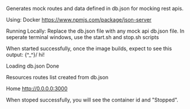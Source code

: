 Generates mock routes and data defined in db.json for mocking rest apis.

Using:
Docker
https://www.npmjs.com/package/json-server

Running Locally: 
Replace the db.json file with any mock api db.json file.
In seperate terminal windows, use the start.sh and stop.sh scripts

When started successfully, once the image builds, expect to see this output:
 \{^_^}/ hi!

  Loading db.json
  Done

  Resources
  routes list created from db.json

  Home
  http://0.0.0.0:3000

When stoped successfully, you will see the container id and "Stopped".

